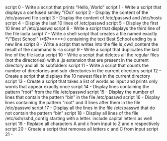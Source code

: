 script 0 - Write a script that prints “Hello, World”
script 1 - Write a script that displays a confused smiley "(Ôo)'
script 2 - Display the content of the /etc/passwd file
script 3 - Display the content of /etc/passwd and /etc/hosts
script 4 - Display the last 10 lines of /etc/passwd
script 5 - Display the first 10 lines of /etc/passwd
script 6 - Write a script that displays the third line of the file iacta
script 7 - Write a shell script that creates a file named exactly \*\\'"Best School"\'\\*$\?\*\*\*\*\*:) containing the text Best School ending by a new line
script 8 - Write a script that writes into the file ls_cwd_content the result of the command ls -la
script 9 - Write a script that duplicates the last line of the file iacta
script 10 - Write a script that deletes all the regular files (not the directories) with a .js extension that are present in the current directory and all its subfolders
script 11 - Write a script that counts the number of directories and sub-directories in the current directory
script 12 - Create a script that displays the 10 newest files in the current directory
script 13 - Create a script that takes a list of words as input and prints only words that appear exactly once
script 14 - Display lines containing the pattern “root” from the file /etc/passwd
script 15 - Display the number of lines that contain the pattern “bin” in the file /etc/passwd
script 16 - Display lines containing the pattern “root” and 3 lines after them in the file /etc/passwd
script 17 - Display all the lines in the file /etc/passwd that do not contain the pattern “bin”
script 18 - Display all lines of the file /etc/ssh/sshd_config starting with a letter. include capital letters as well
script 19 - Replace all characters A and c from input to Z and e respectively
script 20 - Create a script that removes all letters c and C from input
script 21 - 

